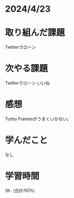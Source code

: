 # 2024/4/23
# 取り組んだ課題
Twitterクローン

# 次やる課題
Twitterクローン いいね 

# 感想
Turbo Framesがうまくいかない。

# 学んだこと
なし

# 学習時間
3h（合計767h）

